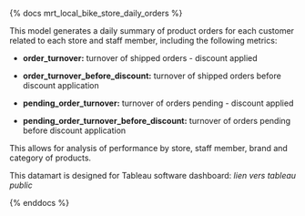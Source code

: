 {% docs mrt_local_bike_store_daily_orders %}

This model generates a daily summary of product orders for each customer related to each store and staff member, including the following metrics:

- **order_turnover:** turnover of shipped orders - discount applied 
- **order_turnover_before_discount:** turnover of shipped orders before discount application

- **pending_order_turnover:** turnover of orders pending - discount applied
- **pending_order_turnover_before_discount:** turnover of orders pending before discount application

This allows for analysis of performance by store, staff member, brand and category of products.

This datamart is designed for Tableau software dashboard: *lien vers tableau public*

{% enddocs %}